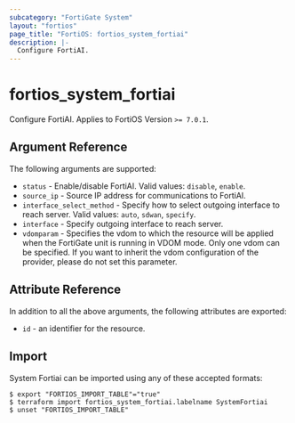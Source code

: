 ```yaml
---
subcategory: "FortiGate System"
layout: "fortios"
page_title: "FortiOS: fortios_system_fortiai"
description: |-
  Configure FortiAI.
---
```


# fortios_system_fortiai
Configure FortiAI. Applies to FortiOS Version `>= 7.0.1`.

## Argument Reference

The following arguments are supported:

* `status` - Enable/disable FortiAI. Valid values: `disable`, `enable`.
* `source_ip` - Source IP address for communications to FortiAI.
* `interface_select_method` - Specify how to select outgoing interface to reach server. Valid values: `auto`, `sdwan`, `specify`.
* `interface` - Specify outgoing interface to reach server.
* `vdomparam` - Specifies the vdom to which the resource will be applied when the FortiGate unit is running in VDOM mode. Only one vdom can be specified. If you want to inherit the vdom configuration of the provider, please do not set this parameter.


## Attribute Reference

In addition to all the above arguments, the following attributes are exported:
* `id` - an identifier for the resource.

## Import

System Fortiai can be imported using any of these accepted formats:
```
$ export "FORTIOS_IMPORT_TABLE"="true"
$ terraform import fortios_system_fortiai.labelname SystemFortiai
$ unset "FORTIOS_IMPORT_TABLE"
```
